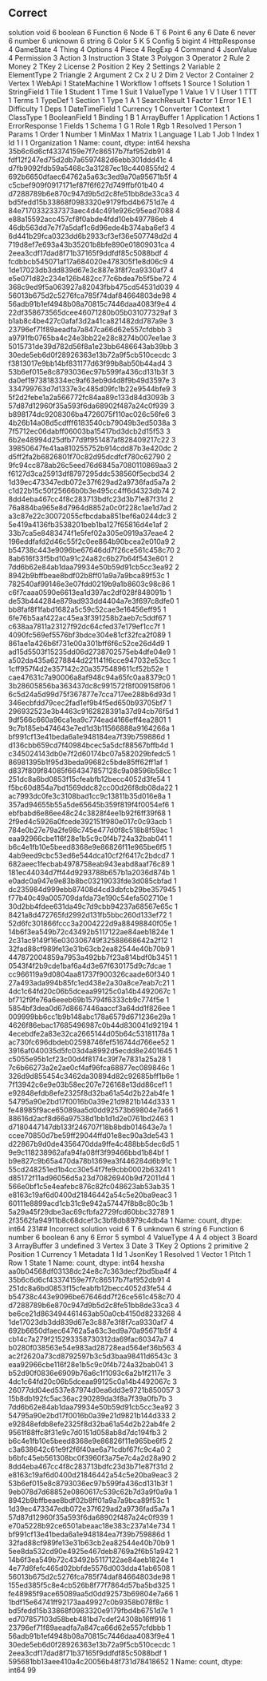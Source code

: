 ## Correct
solution
void             6
boolean          6
Function         6
Node             6
T                6
Point            6
any              6
Date             6
never            6
number           6
unknown          6
string           6
Color            5
K                5
Config           5
bigint           4
HttpResponse     4
GameState        4
Thing            4
Options          4
Piece            4
RegExp           4
Command          4
JsonValue        4
Permission       3
Action           3
Instruction      3
State            3
Polygon          3
Operator         2
Rule             2
Money            2
TKey             2
License          2
Position         2
Key              2
Settings         2
Variable         2
ElementType      2
Triangle         2
Argument         2
Cx               2
U                2
Dim              2
Vector           2
Container        2
Vertex           1
WebApi           1
StateMachine     1
Workflow         1
offsets          1
Source           1
Solution         1
StringField      1
Tile             1
Student          1
Time             1
Suit             1
ValueType        1
Value            1
V                1
User             1
TTT              1
Terms            1
TypeDef          1
Section          1
Type             1
A                1
SearchResult     1
Factor           1
Error            1
E                1
Difficulty       1
Deps             1
DateTimeField    1
Currency         1
Converter        1
Context          1
ClassType        1
BooleanField     1
Binding          1
B                1
ArrayBuffer      1
Application      1
Actions          1
ErrorResponse    1
Fields           1
Schema           1
G                1
Role             1
Rgb              1
Resolved         1
Person           1
Params           1
Order            1
Number           1
MinMax           1
Matrix           1
Language         1
Lab              1
Job              1
Index            1
Id               1
I                1
Organization     1
Name: count, dtype: int64
hexsha
35b6c6d6cf43374159e7f7c86517b7faf952db91    4
fdf12f247ed75d2db7a6597482d6ebb301ddd41c    4
d7fb9092fdb59a5468c3a31287ec18c440855fd2    4
692b6650dfaec64762a5a63c3ed9a70a95671b5f    4
c5cbef909f0917171ef87f6f627d749ffbf01b40    4
d7288789b6e870c947d9b5d2c8fe51bb8de33ca3    4
bd5fedd15b33868f0983320e9179fbd4b6751d7e    4
84e7170332337373aec4d4c491e926c95ead7088    4
e88a15592acc457cf8f0abde4fdd10eb497786eb    4
46db563dd7e7f7a5daf1c6d96ede4b374aba6ef3    4
6d441b29fca0323dd6b2933cf3ef36e507748d2d    4
719d8ef7e693a43b35201b8bfe890e01809031ca    4
2eea3cdf17dad8f71b37165f9ddfdf85c5088bdf    4
fcdbbcb545071af17a684020e478305f1e8d06c9    4
1de17023db3dd839d67e3c887e3f8f7ca9330af7    4
e5e071d82c234e126b482cc77c6bdea7b5f5be72    4
368c9ed9f5a063927a82043fbb475cd54531d039    4
56013b675d2c5276fca785f74daf84664803de98    4
56adb91b1ef4948b08a70815c7446daa4083f9e4    4
22df358673565dcee46071280b05b031077329af    3
b1ab8c4be427c0afaf3d2a41ca821482dd787a9e    3
23796ef71f89aeadfa7a847ca66d62e557cfdbbb    3
a9791fb0765ba4c24e3bb22e28c8274b007ee1ae    3
5015731de39d782d56f8a1e23bb6486643ab39bb    3
30ede5eb6d0f28926363e13b72a9f5cb510cecdc    3
f3813017e9bb14bf831177d63f99b8ab50b44ad4    3
53b6ef015e8c8793036ec97b599fa436cd131b3f    3
da0ef1973818334ec9af63eb9d4d8f9b49d3597e    3
334799763d7d1337e3c485d09fc1b22e9544bfe9    3
5f2d2febe1a2a566772fc84aa89c133d84d3093b    3
57d87d12960f35a593f6da68902f487a24c0f939    3
b898174dc9208306ba4726075f110ac026c56fe6    3
4b26b14a08d5cdfff6183540cb79049b3ed5038a    3
7f5712ec06dabff06003ba15417bd3dcb2d15f53    3
6b2e48994d25dfb77d9f951487af828409217c22    3
39850647fe41aa810255752b914cdd87b3e420dc    2
d5ff2fa2b6826801f70c82d95dcdfcf780c62790    2
9fc94cc878ab26c5eed76d6845a7080110869aa3    2
f6127d3ca25913df8797295ddc538560f5ecbd34    2
1d39ec473347edb072e37f629ad2a9736fad5a7a    2
c1d22b15c50f25666b0b3e495cc4ff6d4323db74    2
8dd4eba467cc4f8c283713bdfc23d3b71e87f31d    2
76a884ba965e8d7964d8852a0c0f228c1ae1d7ad    2
a3c87e22c30072055cfbcdaba851bef6a0244dc3    2
5e419a4136fb3538201beb1ba127f65816d4e1af    2
33b7ca5e8483474f1e5fef02a305e0919a37eae4    2
196eddfafd2d46c55f2c0ee864b90bcea2e010a9    2
b54738c443e9096be67646dd7f26ce561c458c70    2
8ab616f33f5bd10a91c24a82c6b27b64f543e801    2
7dd6b62e84ab1daa79934e50b59d91cb5cc3ea92    2
8942b9bffbeae8bdf02b8ff01a9a7a9bca89f53c    1
782540af99146e3e07fdd0219b9a1b8603c98c86    1
c6f7caaa0590e6613ea1d397ac2df028f848091b    1
de53b444284e879ad933dd4404a7e3f697c8dfe0    1
bb8faf8f1fabd1682a5c59c52cae3e16456eff95    1
6fe76b5aaf422ac45ea3f391258b2aeb7c5ddf67    1
c638aa7811a23127f92dc64cfed37e179ef1cc7f    1
4090fc569ef5576bf3bdce304e81cf32fca2f089    1
861ae1a426b6f731e00a301bff6f6c52ce26d4d9    1
ad15d5503f15235dd06d2738702575eb4dfe04e9    1
a502da435a6278844d221141f6cce947032e53cc    1
1cff957f4d2e357142c20a3575489611cf52b52e    1
cae47631c7a90006a8af948c94a65fc0aa8379c0    1
3b28605856ba363437dc8c991572f8f009158f06    1
6c5d24a5d99d75f367877e7cca717ee288b6d93d    1
346ecbfdd79cec2fad1ef9b4f5ed650b93705bf7    1
296932523e3b4463c9162828391a37d94cb76f5d    1
9df566c660a96ca1ea9c774ead4166eff4ea2801    1
9c7b185eb474643e7ed1d3b11566888a9164266a    1
bf991cf13e41beda6a1e948184ea7f39b759886d    1
d136cbb659cd7f40984bcec5a5dcf88567bffb4d    1
c345024143db0e7f2d60174bc07a582029bfedc5    1
86981395b1f95d3beda99682c5bde85ff62ff1af    1
d837f809f84085f664347857128c9a08596b58cc    1
251dc8a6bd0853f15cfeabfb12becc4052d3fe54    1
f5bc60d854a7bd1569ddc82cc00d26f8db08da22    1
ac7993dc0fe3c3108bad1cc9c13811b35d016e8a    1
357ad94655b55a5de65645b359f819f4f0054ef6    1
ebfbabd6e86ee48c24c3828f4ee1b92f6ff39f68    1
2f9ed4c5926a0fcede392151f980e017c0c93acb    1
784e0b27e79a2fe98c745e477d0f8c518b8f59ac    1
eaa92966cbe116f28e1b5c9c0f4b724a32bab041    1
b6c4e1fb10e5beed8368e9e86826f11e965be6f5    1
4ab9eed9cbc53ed6e544dca10cf2f6417c2bdcd7    1
682aeec1fecbab4978758eab943eabd8aaf76c89    1
181ec44034d7ff44d9293788b657b1a2036d874b    1
e0adc0a947e9e83b8bc03219033fde3d085cbfad    1
dc235984d999ebb87408d4cd3dbfcb29be357945    1
f77b40c49a005709dafda73e190c54efa502710e    1
30d2bb4fdee631da49c7d9cbb94237a68567e65c    1
8421a8d472765fd2992d131fb5bbc260d133ef72    1
52d6fc301866fccc3a2004222d9a88498840f05e    1
14b6f3ea549b72c43492b5117122ae84aeb1824e    1
2c31ac9149f16e030306749f32588668642a2f12    1
32fad88cf989fe13e31b63cb2ea82544e40b70b9    1
447872004859a7953a492bb7f23a814bdf0b3451    1
0543f4f2b9cde1baf6a4d3e67f630175d9c7dcae    1
cc966119a9d0804aa81737f900326caade60f340    1
27a493ada994b85fc1ed438e2a30a8ce7eab7c21    1
4dc1c64fd20c06b5dceaa99125c0a14b4492067c    1
bf712f9fe76a6eeeb69b15794f6333cb9c774f5e    1
5854bf3dea0d67d8667446aaccf3a64dd1f826ee    1
009999bb6cc1b9b148abc178a6579d671236e29a    1
4626f86ebac17685496987c0b44d830041d92194    1
4ecebdfe2a83e32ca2665144d05b64c53181178a    1
ac730fc696dbdeb02598746fef516744d766ee52    1
3916af040035d5fc03d4a8992d5ecdd8e2401645    1
c5055e95b1cf23c00d4f8174c39f7e7831a25a28    1
7c6b66273a2e2ae0cf4af96fca68877ec089846c    1
326d9d855454c3462da30894d82c92685bff1b6e    1
7f13942c6e9e03b58ec207e726168e13dd86cef1    1
e92848efdb8efe2325f8d32ba61a54d2b22ab4fe    1
54795a90e2bd17f0016b0a39e21d9821b144d333    1
fe48985f9ace65089aa5d0dd92573b69804e7a66    1
88616d2acf8d66a97538d1bb1d1d2e0761bd2463    1
d7180447147db133f246707f18b8bdb014643e7a    1
ccee70850d7be59ff29044ffd01e8ec90a3de543    1
d22867b9d0de4356470dda9ffe4c488bb5dec6d5    1
9e9c118238962afa94fa08ff3f99466bbd1b84bf    1
b9e827c9b65a470da78b1369ea3f446284d6b91c    1
55cd248251ed1b4cc30e54f7fe9cbb0002b63241    1
d85172f11ad96056d5a23d70826940b9d72011d4    1
566e0bf1c5e4eafebc876c82fc048623ab53ab35    1
e8163c19af6d0400d21846442a54c5e20ba9eac3    1
60111e8899acd1cb31c9e942a57447f8b8c80c3b    1
5a29a45f29dbe3ac69cfbfa2729fcd60bbc32789    1
2f3562fa94911b8c68dcef3c3bf8db8979c4db4a    1
Name: count, dtype: int64
231## Incorrect
solution
void           6
T              6
unknown        6
string         6
Function       6
number         6
boolean        6
any            6
Error          5
symbol         4
ValueType      4
A              4
object         3
Board          3
ArrayBuffer    3
undefined      3
Vertex         3
Date           3
TKey           2
Options        2
primitive      2
Position       1
Currency       1
Metadata       1
Id             1
JsonKey        1
Resolved       1
Vector         1
Pitch          1
Row            1
State          1
Name: count, dtype: int64
hexsha
aa0b04568df03138dc24e8c7c363decf2bd5ba4f    4
35b6c6d6cf43374159e7f7c86517b7faf952db91    4
251dc8a6bd0853f15cfeabfb12becc4052d3fe54    4
b54738c443e9096be67646dd7f26ce561c458c70    4
d7288789b6e870c947d9b5d2c8fe51bb8de33ca3    4
be6ce21d863494461463ab50a0cb4150d8233268    4
1de17023db3dd839d67e3c887e3f8f7ca9330af7    4
692b6650dfaec64762a5a63c3ed9a70a95671b5f    4
cb14c7a279f215293358730312da69fac60347a7    4
b0280f038563e54e983ad28728ead564ef36b563    4
ac2f2620a73cd8792597b3c5d3baa98411d6543c    3
eaa92966cbe116f28e1b5c9c0f4b724a32bab041    3
b52d90f0836e6909b76a6c1f1093c6a2b1f2117e    3
4dc1c64fd20c06b5dceaa99125c0a14b4492067c    3
26077dd04ed537e87974d0ea6dd3e9721b850057    3
15b8db192fc5ac36ac290289da3f8a7f39a0fb7b    3
7dd6b62e84ab1daa79934e50b59d91cb5cc3ea92    3
54795a90e2bd17f0016b0a39e21d9821b144d333    2
e92848efdb8efe2325f8d32ba61a54d2b22ab4fe    2
9561f88ffc8f31e9c7d0151d058ab8d7dc194fb3    2
b6c4e1fb10e5beed8368e9e86826f11e965be6f5    2
c3a638642c61e9f2f6f40ae6a71cdbf67fc9c4a0    2
b6bfc45eb561308bc0f3960f3a75e7c4a2d28a90    2
8dd4eba467cc4f8c283713bdfc23d3b71e87f31d    2
e8163c19af6d0400d21846442a54c5e20ba9eac3    2
53b6ef015e8c8793036ec97b599fa436cd131b3f    1
9eb078d7d68852e0860617c539c62b7d3a9f0a9a    1
8942b9bffbeae8bdf02b8ff01a9a7a9bca89f53c    1
1d39ec473347edb072e37f629ad2a9736fad5a7a    1
57d87d12960f35a593f6da68902f487a24c0f939    1
e70a5228b92ce6501abeaac18e383c237a14e734    1
bf991cf13e41beda6a1e948184ea7f39b759886d    1
32fad88cf989fe13e31b63cb2ea82544e40b70b9    1
5ee8da532cd90e4925e467deb8769a2f6b51a942    1
14b6f3ea549b72c43492b5117122ae84aeb1824e    1
4e77d6fefc465d02bbfde5576d003dda41ab6508    1
56013b675d2c5276fca785f74daf84664803de98    1
155ed385f5c8e4cb526b8f77f7864d57ba5bd325    1
fe48985f9ace65089aa5d0dd92573b69804e7a66    1
1bdf15e64741ff92173aa49927c0b9358b078f8c    1
bd5fedd15b33868f0983320e9179fbd4b6751d7e    1
ed707857103d58beb481bd7cdef24308b16ff916    1
23796ef71f89aeadfa7a847ca66d62e557cfdbbb    1
56adb91b1ef4948b08a70815c7446daa4083f9e4    1
30ede5eb6d0f28926363e13b72a9f5cb510cecdc    1
2eea3cdf17dad8f71b37165f9ddfdf85c5088bdf    1
595681bb13aee410a4c20056b48f731d78418652    1
Name: count, dtype: int64
99